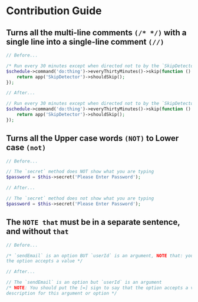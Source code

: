 # Contribution Guide

## Turns all the multi-line comments `(/* */)` with a single line into a single-line comment `(//)`

```PHP
// Before...

/* Run every 30 minutes except when directed not to by the `SkipDetector` */
$schedule->command('do:thing')->everyThirtyMinutes()->skip(function () {
    return app('SkipDetector')->shouldSkip();
});

// After...

// Run every 30 minutes except when directed not to by the `SkipDetector`
$schedule->command('do:thing')->everyThirtyMinutes()->skip(function () {
    return app('SkipDetector')->shouldSkip();
});
```

## Turns all the Upper case words `(NOT)` to Lower case `(not)`

```PHP
// Before...

// The `secret` method does NOT show what you are typing
$password = $this->secret('Please Enter Password');

// After...

// The `secret` method does not show what you are typing
$password = $this->secret('Please Enter Password');
```

## The `NOTE that` must be in a separate sentence, and without `that`

```PHP
// Before...

/* `sendEmail` is an option BUT `userId` is an argument, NOTE that: you should put [=] sign to say that
the option accepts a value */

// After...

// The `sendEmail` is an option but `userId` is an argument
/* NOTE: You should put the [=] sign to say that the option accepts a value, also the string after the `:` is a
description for this argument or option */
```

